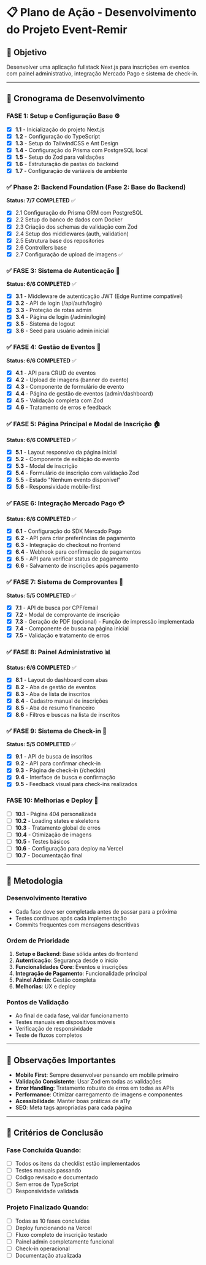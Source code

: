 # 📋 Plano de Ação - Desenvolvimento do Projeto Event-Remir

## 🎯 Objetivo

Desenvolver uma aplicação fullstack Next.js para inscrições em eventos com painel administrativo, integração Mercado Pago e sistema de check-in.

---

## 📅 Cronograma de Desenvolvimento

### **FASE 1: Setup e Configuração Base** ⚙️

- [x] **1.1** - Inicialização do projeto Next.js
- [x] **1.2** - Configuração do TypeScript
- [x] **1.3** - Setup do TailwindCSS e Ant Design
- [x] **1.4** - Configuração do Prisma com PostgreSQL local
- [x] **1.5** - Setup do Zod para validações
- [x] **1.6** - Estruturação de pastas do backend
- [x] **1.7** - Configuração de variáveis de ambiente

### ✅ Phase 2: Backend Foundation (Fase 2: Base do Backend)

**Status: 7/7 COMPLETED** ✅

- [x] 2.1 Configuração do Prisma ORM com PostgreSQL
- [x] 2.2 Setup do banco de dados com Docker
- [x] 2.3 Criação dos schemas de validação com Zod
- [x] 2.4 Setup dos middlewares (auth, validation)
- [x] 2.5 Estrutura base dos repositories
- [x] 2.6 Controllers base
- [x] 2.7 Configuração de upload de imagens ✅

### ✅ **FASE 3: Sistema de Autenticação** 🔐

**Status: 6/6 COMPLETED** ✅

- [x] **3.1** - Middleware de autenticação JWT (Edge Runtime compatível)
- [x] **3.2** - API de login (/api/auth/login)
- [x] **3.3** - Proteção de rotas admin
- [x] **3.4** - Página de login (/admin/login)
- [x] **3.5** - Sistema de logout
- [x] **3.6** - Seed para usuário admin inicial

### ✅ **FASE 4: Gestão de Eventos** 🎪

**Status: 6/6 COMPLETED** ✅

- [x] **4.1** - API para CRUD de eventos
- [x] **4.2** - Upload de imagens (banner do evento)
- [x] **4.3** - Componente de formulário de evento
- [x] **4.4** - Página de gestão de eventos (admin/dashboard)
- [x] **4.5** - Validação completa com Zod
- [x] **4.6** - Tratamento de erros e feedback

### ✅ **FASE 5: Página Principal e Modal de Inscrição** 🏠

**Status: 6/6 COMPLETED** ✅

- [x] **5.1** - Layout responsivo da página inicial
- [x] **5.2** - Componente de exibição do evento
- [x] **5.3** - Modal de inscrição
- [x] **5.4** - Formulário de inscrição com validação Zod
- [x] **5.5** - Estado "Nenhum evento disponível"
- [x] **5.6** - Responsividade mobile-first

### ✅ **FASE 6: Integração Mercado Pago** 💳

**Status: 6/6 COMPLETED** ✅

- [x] **6.1** - Configuração do SDK Mercado Pago
- [x] **6.2** - API para criar preferências de pagamento
- [x] **6.3** - Integração do checkout no frontend
- [x] **6.4** - Webhook para confirmação de pagamentos
- [x] **6.5** - API para verificar status de pagamento
- [x] **6.6** - Salvamento de inscrições após pagamento

### ✅ **FASE 7: Sistema de Comprovantes** 📜

**Status: 5/5 COMPLETED** ✅

- [x] **7.1** - API de busca por CPF/email
- [x] **7.2** - Modal de comprovante de inscrição
- [x] **7.3** - Geração de PDF (opcional) - Função de impressão implementada
- [x] **7.4** - Componente de busca na página inicial
- [x] **7.5** - Validação e tratamento de erros

### ✅ **FASE 8: Painel Administrativo** 📊

**Status: 6/6 COMPLETED** ✅

- [x] **8.1** - Layout do dashboard com abas
- [x] **8.2** - Aba de gestão de eventos
- [x] **8.3** - Aba de lista de inscritos
- [x] **8.4** - Cadastro manual de inscrições
- [x] **8.5** - Aba de resumo financeiro
- [x] **8.6** - Filtros e buscas na lista de inscritos

### ✅ **FASE 9: Sistema de Check-in** 📲

**Status: 5/5 COMPLETED** ✅

- [x] **9.1** - API de busca de inscritos
- [x] **9.2** - API para confirmar check-in
- [x] **9.3** - Página de check-in (/checkin)
- [x] **9.4** - Interface de busca e confirmação
- [x] **9.5** - Feedback visual para check-ins realizados

### **FASE 10: Melhorias e Deploy** 🚀

- [ ] **10.1** - Página 404 personalizada
- [ ] **10.2** - Loading states e skeletons
- [ ] **10.3** - Tratamento global de erros
- [ ] **10.4** - Otimização de imagens
- [ ] **10.5** - Testes básicos
- [ ] **10.6** - Configuração para deploy na Vercel
- [ ] **10.7** - Documentação final

---

## 🔄 Metodologia

### Desenvolvimento Iterativo

- Cada fase deve ser completada antes de passar para a próxima
- Testes contínuos após cada implementação
- Commits frequentes com mensagens descritivas

### Ordem de Prioridade

1. **Setup e Backend**: Base sólida antes do frontend
2. **Autenticação**: Segurança desde o início
3. **Funcionalidades Core**: Eventos e inscrições
4. **Integração de Pagamento**: Funcionalidade principal
5. **Painel Admin**: Gestão completa
6. **Melhorias**: UX e deploy

### Pontos de Validação

- Ao final de cada fase, validar funcionamento
- Testes manuais em dispositivos móveis
- Verificação de responsividade
- Teste de fluxos completos

---

## 📝 Observações Importantes

- **Mobile First**: Sempre desenvolver pensando em mobile primeiro
- **Validação Consistente**: Usar Zod em todas as validações
- **Error Handling**: Tratamento robusto de erros em todas as APIs
- **Performance**: Otimizar carregamento de imagens e componentes
- **Acessibilidade**: Manter boas práticas de a11y
- **SEO**: Meta tags apropriadas para cada página

---

## 🎯 Critérios de Conclusão

### Fase Concluída Quando:

- [ ] Todos os itens da checklist estão implementados
- [ ] Testes manuais passando
- [ ] Código revisado e documentado
- [ ] Sem erros de TypeScript
- [ ] Responsividade validada

### Projeto Finalizado Quando:

- [ ] Todas as 10 fases concluídas
- [ ] Deploy funcionando na Vercel
- [ ] Fluxo completo de inscrição testado
- [ ] Painel admin completamente funcional
- [ ] Check-in operacional
- [ ] Documentação atualizada
